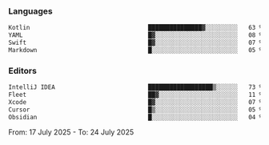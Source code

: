 <!--START_SECTION:waka-->
### Languages
```txt
Kotlin                                 ███████████████▓░░░░░░░░░   63 %
YAML                                   █▓░░░░░░░░░░░░░░░░░░░░░░░   08 %
Swift                                  █▓░░░░░░░░░░░░░░░░░░░░░░░   07 %
Markdown                               █░░░░░░░░░░░░░░░░░░░░░░░░   05 %
```

### Editors
```txt
IntelliJ IDEA                          ██████████████████▒░░░░░░   73 %
Fleet                                  ██▓░░░░░░░░░░░░░░░░░░░░░░   11 %
Xcode                                  █▓░░░░░░░░░░░░░░░░░░░░░░░   07 %
Cursor                                 █▒░░░░░░░░░░░░░░░░░░░░░░░   05 %
Obsidian                               █░░░░░░░░░░░░░░░░░░░░░░░░   04 %
```

From: 17 July 2025 - To: 24 July 2025
<!--END_SECTION:waka-->
